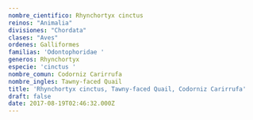 ```yaml
---
nombre_cientifico: Rhynchortyx cinctus
reinos: "Animalia"
divisiones: "Chordata"
clases: "Aves"
ordenes: Galliformes
familias: 'Odontophoridae '
generos: Rhynchortyx
especie: 'cinctus '
nombre_comun: Codorniz Carirrufa
nombre_ingles: Tawny-faced Quail
title: 'Rhynchortyx cinctus, Tawny-faced Quail, Codorniz Carirrufa'
draft: false
date: 2017-08-19T02:46:32.000Z
---
```


